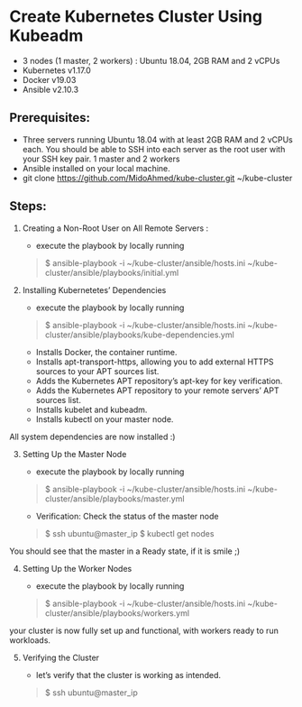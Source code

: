 
# Create Kubernetes Cluster Using Kubeadm
 - 3 nodes (1 master, 2 workers) : Ubuntu 18.04, 2GB RAM and 2 vCPUs
 - Kubernetes v1.17.0
 - Docker v19.03
 - Ansible v2.10.3

## Prerequisites:

- Three servers running Ubuntu 18.04 with at least 2GB RAM and 2 vCPUs each. You should be able to SSH into each server as the root user with your SSH key pair.
        1 master and 2 workers
- Ansible installed on your local machine.
- git clone https://github.com/MidoAhmed/kube-cluster.git ~/kube-cluster

## Steps:

1. Creating a Non-Root User on All Remote Servers :
    * execute the playbook by locally running
    > $ ansible-playbook -i ~/kube-cluster/ansible/hosts.ini ~/kube-cluster/ansible/playbooks/initial.yml

2.  Installing Kubernetetes’ Dependencies
    * execute the playbook by locally running
    > $ ansible-playbook -i ~/kube-cluster/ansible/hosts.ini ~/kube-cluster/ansible/playbooks/kube-dependencies.yml

    - Installs Docker, the container runtime.
    - Installs apt-transport-https, allowing you to add external HTTPS sources to your APT sources list.
    - Adds the Kubernetes APT repository’s apt-key for key verification.
    - Adds the Kubernetes APT repository to your remote servers’ APT sources list.
    - Installs kubelet and kubeadm.
    - Installs kubectl on your master node.
    
 All system dependencies are now installed :)

3. Setting Up the Master Node

    * execute the playbook by locally running
    > $ ansible-playbook -i ~/kube-cluster/ansible/hosts.ini ~/kube-cluster/ansible/playbooks/master.yml

    * Verification: Check the status of the master node
    > $ ssh ubuntu@master_ip 
    > $ kubectl get nodes

You should see that the master in a Ready state, if it is smile ;)

4. Setting Up the Worker Nodes

    * execute the playbook by locally running
    > $ ansible-playbook -i ~/kube-cluster/ansible/hosts.ini ~/kube-cluster/ansible/playbooks/workers.yml
    
your cluster is now fully set up and functional, with workers ready to run workloads. 

5. Verifying the Cluster
    
    * let’s verify that the cluster is working as intended.
    > $ ssh ubuntu@master_ip
